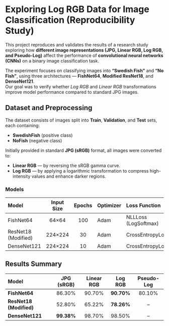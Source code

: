 # Exploring Log RGB Data for Image Classification (Reproducibility Study)

This project reproduces and validates the results of a research study exploring how **different image representations (JPG, Linear RGB, Log RGB, and Pseudo-Log)** affect the performance of **convolutional neural networks (CNNs)** on a binary image classification task.

The experiment focuses on classifying images into **“Swedish Fish”** and **“No Fish”**, using three architectures — **FishNet64**, **Modified ResNet18**, and **DenseNet121**.  
Our goal was to verify whether *Log RGB* and *Linear RGB* transformations improve model performance compared to standard JPG images.


## Dataset and Preprocessing
The dataset consists of images split into **Train**, **Validation**, and **Test** sets, each containing:
- **SwedishFish** (positive class)
- **NoFish** (negative class)

Initially provided in standard **JPG (sRGB)** format, all images were converted to:
- **Linear RGB** — by reversing the sRGB gamma curve.
- **Log RGB** — by applying a logarithmic transformation to compress high-intensity values and enhance darker regions.


### Models 
| Model | Input Size | Epochs | Optimizer | Loss Function |
|:--|:--:|:--:|:--|:--|
| FishNet64 | 64×64 | 100 | Adam | NLLLoss (LogSoftmax) |
| ResNet18 (Modified) | 224×224 | 30 | Adam | CrossEntropyLoss |
| DenseNet121 | 224×224 | 10 | Adam | CrossEntropyLoss |


## Results Summary

| Model | JPG (sRGB) | Linear RGB | Log RGB | Pseudo-Log |
|:--|:--:|:--:|:--:|:--:|
| **FishNet64** | 86.30% | 90.70% | **90.70%** | 80.10% |
| **ResNet18 (Modified)** | 52.80% | 65.22% | **78.26%** | – |
| **DenseNet121** | **99.38%** | 98.70% | 98.50% | – |




